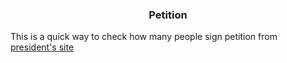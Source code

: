 <h3 align="center">Petition</h3>
<p>This is a quick way to check how many people sign petition from <a href="https://petition.president.gov.ua/">president's site</a></p>
